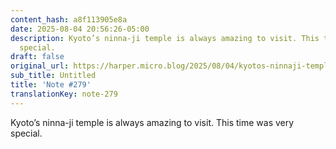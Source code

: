 ```yaml
---
content_hash: a8f113905e8a
date: 2025-08-04 20:56:26-05:00
description: Kyoto’s ninna-ji temple is always amazing to visit. This time was very
  special.
draft: false
original_url: https://harper.micro.blog/2025/08/04/kyotos-ninnaji-temple-is-always.html
sub_title: Untitled
title: 'Note #279'
translationKey: note-279
---
```


Kyoto’s ninna-ji temple is always amazing to visit. This time was very special.